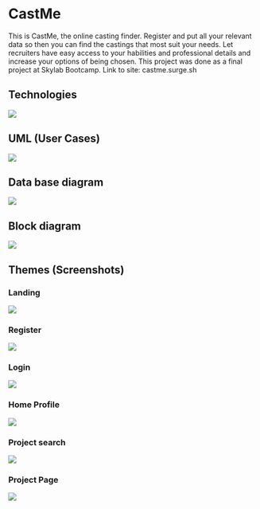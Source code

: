 
# CastMe

This is CastMe, the online casting finder. Register and put all your relevant data so then you can find the castings that most suit your needs. Let recruiters have easy access to your habilities and professional details and increase your options of being chosen. 
This project was done as a final project at Skylab Bootcamp.
Link to site: castme.surge.sh

## Technologies
![](./design/sketches/tecnologies.png)

## UML (User Cases)
![](./design/sketches/user.png)

## Data base diagram
![](./design/sketches/database_diagram.png)

## Block diagram
![](./design/sketches/block_diagram.png)

## Themes (Screenshots)



### Landing
![](./design/sketches/layout.png)


### Register
![](./design/sketches/register.png)

### Login
![](./design/sketches/login.png)

### Home Profile
![](./design/sketches/home.png)

### Project search
![](./design/sketches/projectlist.png)

### Project Page
![](./design/sketches/project.png)
